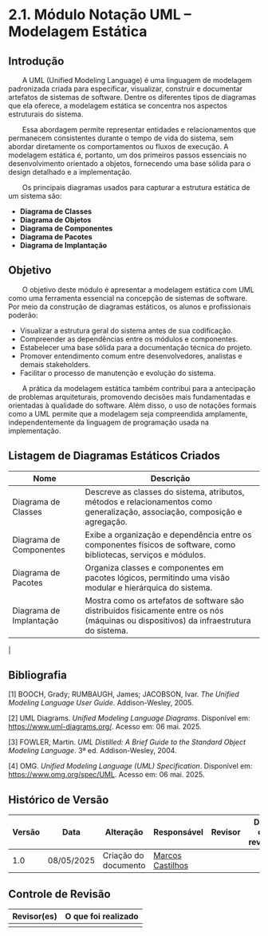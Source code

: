 # 2.1. Módulo Notação UML – Modelagem Estática

## Introdução

  A UML (Unified Modeling Language) é uma linguagem de modelagem padronizada criada para especificar, visualizar, construir e documentar artefatos de sistemas de software. Dentre os diferentes tipos de diagramas que ela oferece, a modelagem estática se concentra nos aspectos estruturais do sistema.

  Essa abordagem permite representar entidades e relacionamentos que permanecem consistentes durante o tempo de vida do sistema, sem abordar diretamente os comportamentos ou fluxos de execução. A modelagem estática é, portanto, um dos primeiros passos essenciais no desenvolvimento orientado a objetos, fornecendo uma base sólida para o design detalhado e a implementação.

  Os principais diagramas usados para capturar a estrutura estática de um sistema são:

- **Diagrama de Classes**
- **Diagrama de Objetos**
- **Diagrama de Componentes**
- **Diagrama de Pacotes**
- **Diagrama de Implantação**

## Objetivo

  O objetivo deste módulo é apresentar a modelagem estática com UML como uma ferramenta essencial na concepção de sistemas de software. Por meio da construção de diagramas estáticos, os alunos e profissionais poderão:

- Visualizar a estrutura geral do sistema antes de sua codificação.
- Compreender as dependências entre os módulos e componentes.
- Estabelecer uma base sólida para a documentação técnica do projeto.
- Promover entendimento comum entre desenvolvedores, analistas e demais stakeholders.
- Facilitar o processo de manutenção e evolução do sistema.

  A prática da modelagem estática também contribui para a antecipação de problemas arquiteturais, promovendo decisões mais fundamentadas e orientadas à qualidade do software. Além disso, o uso de notações formais como a UML permite que a modelagem seja compreendida amplamente, independentemente da linguagem de programação usada na implementação.

## Listagem de Diagramas Estáticos Criados

| Nome                    | Descrição                                                                                                                                   |
|-------------------------|---------------------------------------------------------------------------------------------------------------------------------------------|
| Diagrama de Classes     | Descreve as classes do sistema, atributos, métodos e relacionamentos como generalização, associação, composição e agregação.               |                                         |
| Diagrama de Componentes | Exibe a organização e dependência entre os componentes físicos de software, como bibliotecas, serviços e módulos.                          |
| Diagrama de Pacotes     | Organiza classes e componentes em pacotes lógicos, permitindo uma visão modular e hierárquica do sistema.                                  |
| Diagrama de Implantação | Mostra como os artefatos de software são distribuídos fisicamente entre os nós (máquinas ou dispositivos) da infraestrutura do sistema.     |

|

## Bibliografia

[1] BOOCH, Grady; RUMBAUGH, James; JACOBSON, Ivar. *The Unified Modeling Language User Guide*. Addison-Wesley, 2005.

[2] UML Diagrams. *Unified Modeling Language Diagrams*. Disponível em: https://www.uml-diagrams.org/. Acesso em: 06 mai. 2025.

[3] FOWLER, Martin. *UML Distilled: A Brief Guide to the Standard Object Modeling Language*. 3ª ed. Addison-Wesley, 2004.

[4] OMG. *Unified Modeling Language (UML) Specification*. Disponível em: https://www.omg.org/spec/UML. Acesso em: 06 mai. 2025.

## Histórico de Versão

| Versão | Data       | Alteração              | Responsável     | Revisor           | Data de revisão |
|--------|------------|------------------------|------------------|-------------------|------------------|
| 1.0    | 08/05/2025 | Criação do documento   | [Marcos Castilhos](https://github.com/Marcosatc147)  |    |        |

## Controle de Revisão

| Revisor(es)      | O que foi realizado                                      |
|------------------|----------------------------------------------------------|
|   |              |
